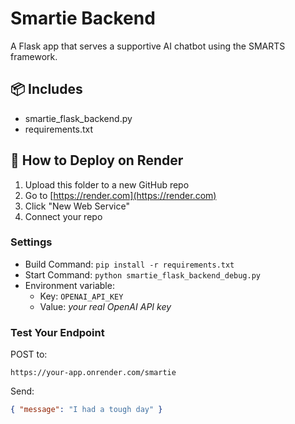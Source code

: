 
# Smartie Backend

A Flask app that serves a supportive AI chatbot using the SMARTS framework.

## 📦 Includes
- smartie_flask_backend.py
- requirements.txt

## 🚀 How to Deploy on Render

1. Upload this folder to a new GitHub repo
2. Go to [https://render.com](https://render.com)
3. Click "New Web Service"
4. Connect your repo

### Settings
- Build Command: `pip install -r requirements.txt`
- Start Command: `python smartie_flask_backend_debug.py`
- Environment variable:
  - Key: `OPENAI_API_KEY`
  - Value: *your real OpenAI API key*

### Test Your Endpoint
POST to:
```
https://your-app.onrender.com/smartie
```
Send:
```json
{ "message": "I had a tough day" }
```
